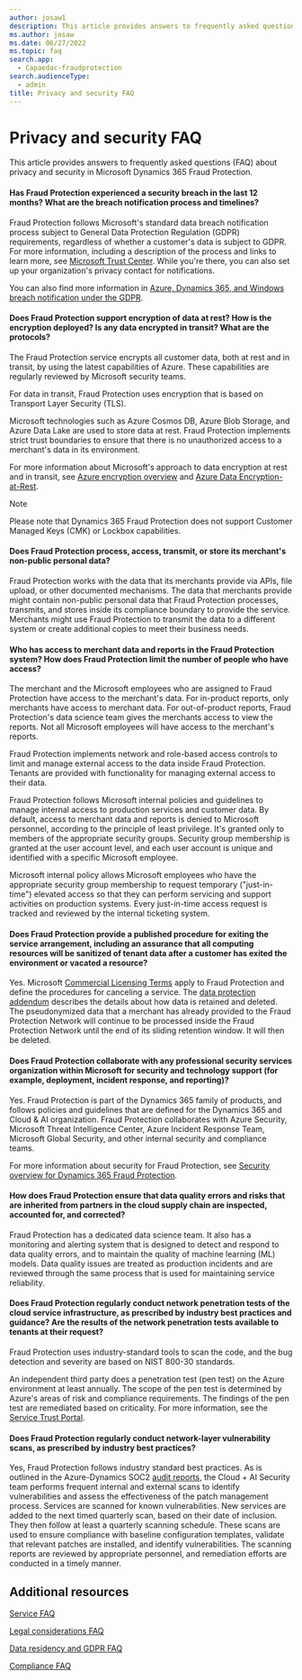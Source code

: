 ```yaml
---
author: josaw1
description: This article provides answers to frequently asked questions (FAQ) about privacy and security in Microsoft Dynamics 365 Fraud Protection.
ms.author: josaw
ms.date: 06/27/2022
ms.topic: faq
search.app: 
  - Capaedac-fraudprotection
search.audienceType:
  - admin
title: Privacy and security FAQ
---
```


# Privacy and security FAQ

This article provides answers to frequently asked questions (FAQ) about privacy and security in Microsoft Dynamics 365 Fraud Protection.


#### Has Fraud Protection experienced a security breach in the last 12 months? What are the breach notification process and timelines? 

Fraud Protection follows Microsoft's standard data breach notification process subject to General Data Protection Regulation (GDPR) requirements, regardless of whether a customer's data is subject to GDPR. For more information, including a description of the process and links to learn more, see [Microsoft Trust Center](https://www.microsoft.com/trust-center/privacy/gdpr-data-breach). While you're there, you can also set up your organization's privacy contact for notifications.

You can also find more information in [Azure, Dynamics 365, and Windows breach notification under the GDPR](/compliance/regulatory/gdpr-breach-azure-dynamics-windows.md).

#### Does Fraud Protection support encryption of data at rest? How is the encryption deployed? Is any data encrypted in transit? What are the protocols? 

The Fraud Protection service encrypts all customer data, both at rest and in transit, by using the latest capabilities of Azure. These capabilities are regularly reviewed by Microsoft security teams.

For data in transit, Fraud Protection uses encryption that is based on Transport Layer Security (TLS).

Microsoft technologies such as Azure Cosmos DB, Azure Blob Storage, and Azure Data Lake are used to store data at rest. Fraud Protection implements strict trust boundaries to ensure that there is no unauthorized access to a merchant's data in its environment.

For more information about Microsoft's approach to data encryption at rest and in transit, see [Azure encryption overview](/azure/security/fundamentals/encryption-overview.md) and [Azure Data Encryption-at-Rest](/azure/security/fundamentals/encryption-atrest.md).

> [!NOTE]
> Please note that Dynamics 365 Fraud Protection does not support Customer Managed Keys (CMK) or Lockbox capabilities. 

#### Does Fraud Protection process, access, transmit, or store its merchant's non-public personal data?  

Fraud Protection works with the data that its merchants provide via APIs, file upload, or other documented mechanisms. The data that merchants provide might contain non-public personal data that Fraud Protection processes, transmits, and stores inside its compliance boundary to provide the service. Merchants might use Fraud Protection to transmit the data to a different system or create additional copies to meet their business needs.

#### Who has access to merchant data and reports in the Fraud Protection system? How does Fraud Protection limit the number of people who have access?

The merchant and the Microsoft employees who are assigned to Fraud Protection have access to the merchant's data. For in-product reports, only merchants have access to merchant data. For out-of-product reports, Fraud Protection's data science team gives the merchants access to view the reports. Not all Microsoft employees will have access to the merchant's reports.

Fraud Protection implements network and role-based access controls to limit and manage external access to the data inside Fraud Protection. Tenants are provided with functionality for managing external access to their data.

Fraud Protection follows Microsoft internal policies and guidelines to manage internal access to production services and customer data. By default, access to merchant data and reports is denied to Microsoft personnel, according to the principle of least privilege. It's granted only to members of the appropriate security groups. Security group membership is granted at the user account level, and each user account is unique and identified with a specific Microsoft employee.

Microsoft internal policy allows Microsoft employees who have the appropriate security group membership to request temporary ("just-in-time") elevated access so that they can perform servicing and support activities on production systems. Every just-in-time access request is tracked and reviewed by the internal ticketing system.

#### Does Fraud Protection provide a published procedure for exiting the service arrangement, including an assurance that all computing resources will be sanitized of tenant data after a customer has exited the environment or vacated a resource?   

Yes. Microsoft [Commercial Licensing Terms](https://www.microsoft.com/licensing/terms/welcome/welcomepage) apply to Fraud Protection and define the procedures for canceling a service. The [data protection addendum](https://www.microsoft.com/licensing/docs/view/Microsoft-Products-and-Services-Data-Protection-Addendum-DPA) describes the details about how data is retained and deleted. The pseudonymized data that a merchant has already provided to the Fraud Protection Network will continue to be processed inside the Fraud Protection Network until the end of its sliding retention window. It will then be deleted.

#### Does Fraud Protection collaborate with any professional security services organization within Microsoft for security and technology support (for example, deployment, incident response, and reporting)? 

Yes. Fraud Protection is part of the Dynamics 365 family of products, and follows policies and guidelines that are defined for the Dynamics 365 and Cloud & AI organization. Fraud Protection collaborates with Azure Security, Microsoft Threat Intelligence Center, Azure Incident Response Team, Microsoft Global Security, and other internal security and compliance teams.

For more information about security for Fraud Protection, see [Security overview for Dynamics 365 Fraud Protection](../security.md).

#### How does Fraud Protection ensure that data quality errors and risks that are inherited from partners in the cloud supply chain are inspected, accounted for, and corrected? 

Fraud Protection has a dedicated data science team. It also has a monitoring and alerting system that is designed to detect and respond to data quality errors, and to maintain the quality of machine learning (ML) models. Data quality issues are treated as production incidents and are reviewed through the same process that is used for maintaining service reliability.

#### Does Fraud Protection regularly conduct network penetration tests of the cloud service infrastructure, as prescribed by industry best practices and guidance? Are the results of the network penetration tests available to tenants at their request?  

Fraud Protection uses industry-standard tools to scan the code, and the bug detection and severity are based on NIST 800-30 standards.

An independent third party does a penetration test (pen test) on the Azure environment at least annually. The scope of the pen test is determined by Azure's areas of risk and compliance requirements. The findings of the pen test are remediated based on criticality. For more information, see the [Service Trust Portal](https://servicetrust.microsoft.com).

#### Does Fraud Protection regularly conduct network-layer vulnerability scans, as prescribed by industry best practices? 

Yes, Fraud Protection follows industry standard best practices. As is outlined in the Azure-Dynamics SOC2 [audit reports](https://servicetrust.microsoft.com/ViewPage/MSComplianceGuideV3?command=Download&downloadType=Document&downloadId=34772c1f-ea02-4ba6-b4a7-20aeb5241243&tab=7027ead0-3d6b-11e9-b9e1-290b1eb4cdeb&docTab=7027ead0-3d6b-11e9-b9e1-290b1eb4cdeb_SOC_%2F_SSAE_16_Reports), the Cloud + AI Security team performs frequent internal and external scans to identify vulnerabilities and assess the effectiveness of the patch management process. Services are scanned for known vulnerabilities. New services are added to the next timed quarterly scan, based on their date of inclusion. They then follow at least a quarterly scanning schedule. These scans are used to ensure compliance with baseline configuration templates, validate that relevant patches are installed, and identify vulnerabilities. The scanning reports are reviewed by appropriate personnel, and remediation efforts are conducted in a timely manner.

## Additional resources

[Service FAQ](service-faq.md)

[Legal considerations FAQ](legal-faq.md)

[Data residency and GDPR FAQ](data-residency-gdpr-faq.md)

[Compliance FAQ](compliance-faq.md)
